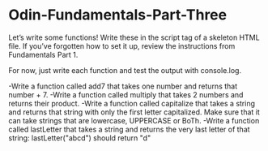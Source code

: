 # Odin-Fundamentals-Part-Three

Let’s write some functions! Write these in the script tag of a skeleton HTML file. If you’ve forgotten how to set it up, review the instructions from Fundamentals Part 1.

For now, just write each function and test the output with console.log.

-Write a function called add7 that takes one number and returns that number + 7.
-Write a function called multiply that takes 2 numbers and returns their product.
-Write a function called capitalize that takes a string and returns that string with only the first letter capitalized. Make sure that it can take strings that are lowercase, UPPERCASE or BoTh.
-Write a function called lastLetter that takes a string and returns the very last letter of that string:
lastLetter("abcd") should return "d"
